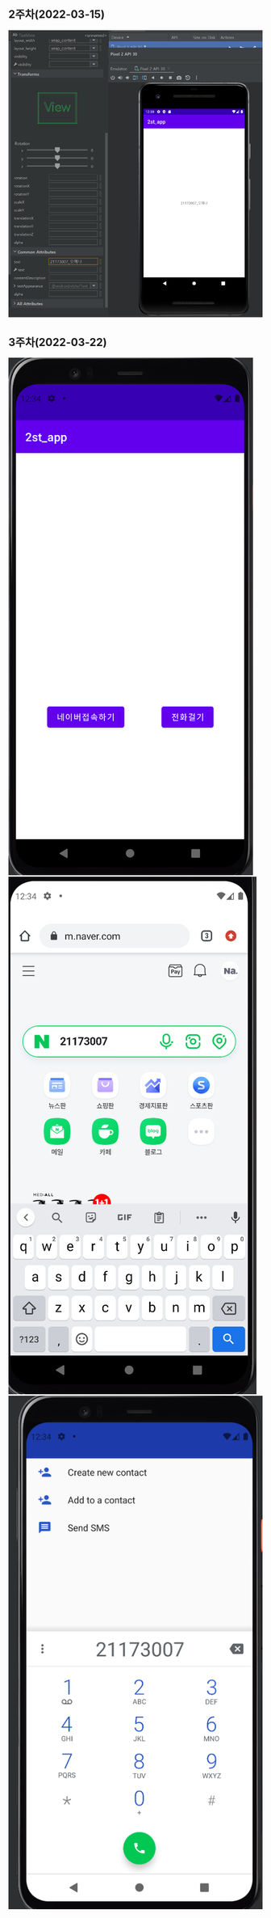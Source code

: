 ## 2주차(2022-03-15)
<img width="" height="" src="./pic/2st.png"></img>

## 3주차(2022-03-22)
<img width="" height="" src="./pic/3st.png"></img>
<img width="" height="" src="./pic/naver.png"></img>
<img width="" height="" src="./pic/call.png"></img>
